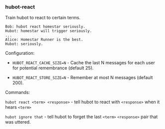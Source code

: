 ### hubot-react

Train hubot to react to certain terms.

```
Bob: hubot react homestar seriously.
Hubot: homestar will trigger seriously.
...
Alice: Homestar Runner is the best.
Hubot: seriously.
```

Configuration:

- `HUBOT_REACT_CACHE_SIZE=N` - Cache the last N messages for each user for potential remembrance (default 25).

- `HUBOT_REACT_STORE_SIZE=N` - Remember at most N messages (default 200).


Commands:

`hubot react <term> <response>` - tell hubot to react with `<response>` when it hears `<term>`

`hubot ignore that` - tell hubot to forget the last `<term>` `<response>` pair that was uttered.

